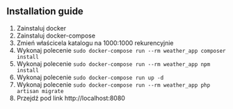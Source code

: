## Installation guide

1. Zainstaluj docker
2. Zainstaluj docker-compose
3. Zmień właścicela katalogu na 1000:1000 rekurencyjnie
4. Wykonaj polecenie `sudo docker-compose run --rm weather_app composer install`
5. Wykonaj polecenie `sudo docker-compose run --rm weather_app npm install`
6. Wykonaj polecenie `sudo docker-compose run up -d`
7. Wykonaj polecenie `sudo docker-compose run --rm weather_app php artisan migrate`
8. Przejdź pod link http://localhost:8080 
